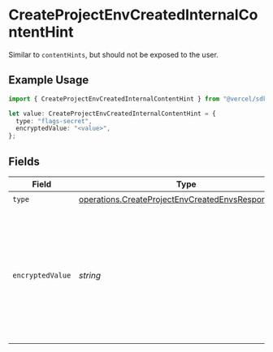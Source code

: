 # CreateProjectEnvCreatedInternalContentHint

Similar to `contentHints`, but should not be exposed to the user.

## Example Usage

```typescript
import { CreateProjectEnvCreatedInternalContentHint } from "@vercel/sdk/models/operations/createprojectenv.js";

let value: CreateProjectEnvCreatedInternalContentHint = {
  type: "flags-secret",
  encryptedValue: "<value>",
};
```

## Fields

| Field                                                                                                                        | Type                                                                                                                         | Required                                                                                                                     | Description                                                                                                                  |
| ---------------------------------------------------------------------------------------------------------------------------- | ---------------------------------------------------------------------------------------------------------------------------- | ---------------------------------------------------------------------------------------------------------------------------- | ---------------------------------------------------------------------------------------------------------------------------- |
| `type`                                                                                                                       | [operations.CreateProjectEnvCreatedEnvsResponseType](../../models/operations/createprojectenvcreatedenvsresponsetype.md)     | :heavy_check_mark:                                                                                                           | N/A                                                                                                                          |
| `encryptedValue`                                                                                                             | *string*                                                                                                                     | :heavy_check_mark:                                                                                                           | Contains the `value` of the env variable, encrypted with a special key to make decryption possible in the subscriber Lambda. |